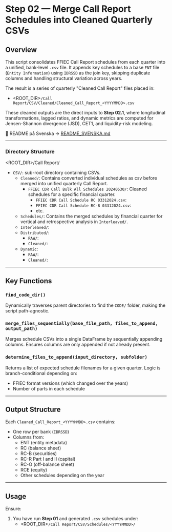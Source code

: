 # Step 02 — Merge Call Report Schedules into Cleaned Quarterly CSVs

## Overview

This script consolidates FFIEC Call Report schedules from each quarter into a unified, bank-level `.csv` file. It appends key schedules to a base `ENT` file (`Entity Information`) using `IDRSSD` as the join key, skipping duplicate columns and handling structural variation across years.

The result is a series of quarterly "Cleaned Call Report" files placed in:
- <ROOT_DIR>`/Call Report/CSV/Cleaned/Cleaned_Call_Report_<YYYYMMDD>.csv`


These cleaned outputs are the direct inputs to **Step 02.1**, where longitudinal transformations, lagged ratios, and dynamic metrics are computed for Jensen-Shannon divergence (JSD), CET1, and liquidity-risk modeling.

📄 README på Svenska → [README_SVENSKA.md](https://github.com/OCBliss/Basel3/blob/main/CODE/STEP%2002/STEP%2002.0/README_SVENSKA.md)

---

### Directory Structure
<ROOT_DIR>/Call Report/
- `CSV/`: sub-root directory containing CSVs.
  - `Cleaned/`: Contains converted individual schedules as csv before merged into unified quarterly Call Report.
    - `FFIEC CDR Call Bulk All Schedules 20240630/`: Cleaned schedules for a specific financial quarter.
      - `FFIEC CDR Call Schedule RC 03312024.csv`: 
      - `FFIEC CDR Call Schedule RC-B 03312024.csv`:
      - etc.
  - `Schedules/`: Contains the merged schedules by financial quarter for vertical and retrospective analysis in `Interleaved/`.
  - `Interleaved/`: 
  - `Distributed/`:
    - `RAW/`: 
    - `Cleaned/`: 
  - `Dynamic`: 
    - `RAW/`: 
    - `Cleaned/`: 

---

## Key Functions

### `find_code_dir()`
Dynamically traverses parent directories to find the `CODE/` folder, making the script path-agnostic.

### `merge_files_sequentially(base_file_path, files_to_append, output_path)`
Merges schedule CSVs into a single DataFrame by sequentially appending columns. Ensures columns are only appended if not already present.

### `determine_files_to_append(input_directory, subfolder)`
Returns a list of expected schedule filenames for a given quarter. Logic is branch-conditional depending on:
- FFIEC format versions (which changed over the years)
- Number of parts in each schedule

---

## Output Structure

Each `Cleaned_Call_Report_<YYYYMMDD>.csv` contains:

- One row per bank (`IDRSSD`)
- Columns from:
  - ENT (entity metadata)
  - RC (balance sheet)
  - RC-B (securities)
  - RC-R Part I and II (capital)
  - RC-O (off-balance sheet)
  - RCE (equity)
  - Other schedules depending on the year

---

## Usage

Ensure:

1. You have run **Step 01** and generated `.csv` schedules under:
   - <ROOT_DIR>`/Call Report/CSV/Schedules/<YYYYMMDD>/`
